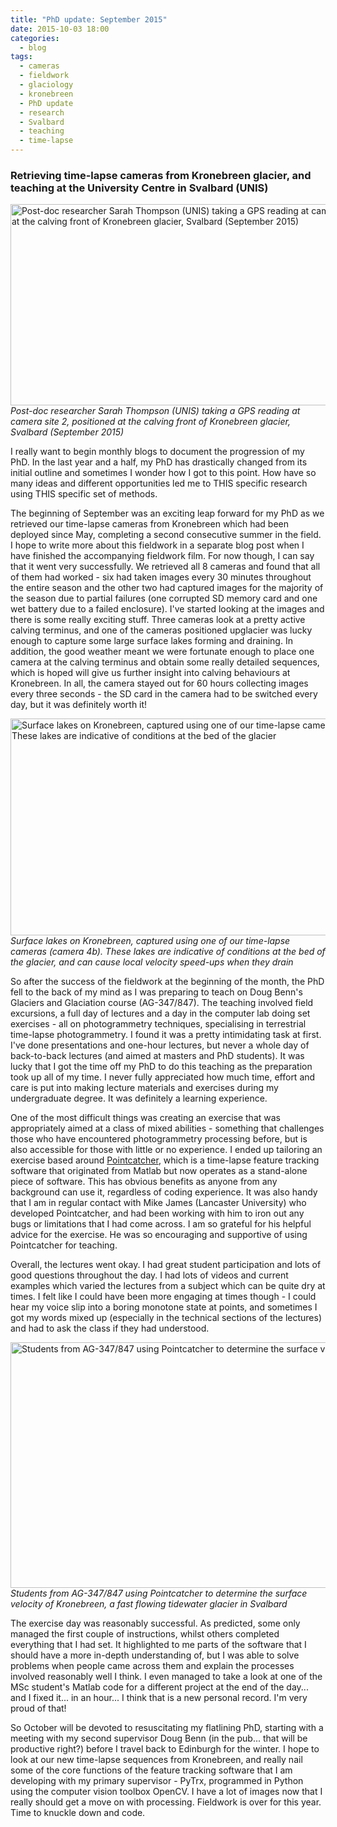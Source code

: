 ```yaml
---
title: "PhD update: September 2015"
date: 2015-10-03 18:00
categories:
  - blog
tags: 
  - cameras
  - fieldwork
  - glaciology
  - kronebreen
  - PhD update
  - research
  - Svalbard
  - teaching
  - time-lapse
---
```

<h3>Retrieving time-lapse cameras from Kronebreen glacier, and teaching at the University Centre in Svalbard (UNIS)</h3>

<img class="size-large wp-image-742" src="https://pennyhow.files.wordpress.com/2015/10/dsc00014-e1443894459902.jpg?w=660" alt="Post-doc researcher Sarah Thompson (UNIS) taking a GPS reading at camera site 2, positioned at the calving front of Kronebreen glacier, Svalbard (September 2015)" width="660" height="322" align="aligncenter" /> *Post-doc researcher Sarah Thompson (UNIS) taking a GPS reading at camera site 2, positioned at the calving front of Kronebreen glacier, Svalbard (September 2015)*

I really want to begin monthly blogs to document the progression of my PhD. In the last year and a half, my PhD has drastically changed from its initial outline and sometimes I wonder how I got to this point. How have so many ideas and different opportunities led me to THIS specific research using THIS specific set of methods.

The beginning of September was an exciting leap forward for my PhD as we retrieved our time-lapse cameras from Kronebreen which had been deployed since May, completing a second consecutive summer in the field. I hope to write more about this fieldwork in a separate blog post when I have finished the accompanying fieldwork film. For now though, I can say that it went very successfully. We retrieved all 8 cameras and found that all of them had worked - six had taken images every 30 minutes throughout the entire season and the other two had captured images for the majority of the season due to partial failures (one corrupted SD memory card and one wet battery due to a failed enclosure). I've started looking at the images and there is some really exciting stuff. Three cameras look at a pretty active calving terminus, and one of the cameras positioned upglacier was lucky enough to capture some large surface lakes forming and draining. In addition, the good weather meant we were fortunate enough to place one camera at the calving terminus and obtain some really detailed sequences, which is hoped will give us further insight into calving behaviours at Kronebreen. In all, the camera stayed out for 60 hours collecting images every three seconds - the SD card in the camera had to be switched every day, but it was definitely worth it!

<img class="size-large wp-image-756" src="https://pennyhow.files.wordpress.com/2015/10/0064-e1443897885376.jpg?w=660" alt="Surface lakes on Kronebreen, captured using one of our time-lapse cameras (camera 4b). These lakes are indicative of conditions at the bed of the glacier" width="660" height="347" align="aligncenter" /> *Surface lakes on Kronebreen, captured using one of our time-lapse cameras (camera 4b). These lakes are indicative of conditions at the bed of the glacier, and can cause local velocity speed-ups when they drain*

So after the success of the fieldwork at the beginning of the month, the PhD fell to the back of my mind as I was preparing to teach on Doug Benn's Glaciers and Glaciation course (AG-347/847). The teaching involved field excursions, a full day of lectures and a day in the computer lab doing set exercises - all on photogrammetry techniques, specialising in terrestrial time-lapse photogrammetry. I found it was a pretty intimidating task at first. I've done presentations and one-hour lectures, but never a whole day of back-to-back lectures (and aimed at masters and PhD students). It was lucky that I got the time off my PhD to do this teaching as the preparation took up all of my time. I never fully appreciated how much time, effort and care is put into making lecture materials and exercises during my undergraduate degree. It was definitely a learning experience.

One of the most difficult things was creating an exercise that was appropriately aimed at a class of mixed abilities - something that challenges those who have encountered photogrammetry processing before, but is also accessible for those with little or no experience. I ended up tailoring an exercise based around <a href="http://www.lancaster.ac.uk/staff/jamesm/software/pointcatcher.htm" target="blank">Pointcatcher</a>, which is a time-lapse feature tracking software that originated from Matlab but now operates as a stand-alone piece of software. This has obvious benefits as anyone from any background can use it, regardless of coding experience. It was also handy that I am in regular contact with Mike James (Lancaster University) who developed Pointcatcher, and had been working with him to iron out any bugs or limitations that I had come across. I am so grateful for his helpful advice for the exercise. He was so encouraging and supportive of using Pointcatcher for teaching.

Overall, the lectures went okay. I had great student participation and lots of good questions throughout the day. I had lots of videos and current examples which varied the lectures from a subject which can be quite dry at times. I felt like I could have been more engaging at times though - I could hear my voice slip into a boring monotone state at points, and sometimes I got my words mixed up (especially in the technical sections of the lectures) and had to ask the class if they had understood.

<img class="size-large wp-image-745" src="https://pennyhow.files.wordpress.com/2015/10/img_0946-e1443895125849.jpg?w=660" alt="Students from AG-347/847 using Pointcatcher to determine the surface velocity of Kronebreen" width="660" height="393" align="aligncenter" /> *Students from AG-347/847 using Pointcatcher to determine the surface velocity of Kronebreen, a fast flowing tidewater glacier in Svalbard*

The exercise day was reasonably successful. As predicted, some only managed the first couple of instructions, whilst others completed everything that I had set. It highlighted to me parts of the software that I should have a more in-depth understanding of, but I was able to solve problems when people came across them and explain the processes involved reasonably well I think. I even managed to take a look at one of the MSc student's Matlab code for a different project at the end of the day... and I fixed it... in an hour... I think that is a new personal record. I'm very proud of that!

So October will be devoted to resuscitating my flatlining PhD, starting with a meeting with my second supervisor Doug Benn (in the pub... that will be productive right?) before I travel back to Edinburgh for the winter. I hope to look at our new time-lapse sequences from Kronebreen, and really nail some of the core functions of the feature tracking software that I am developing with my primary supervisor - PyTrx, programmed in Python using the computer vision toolbox OpenCV. I have a lot of images now that I really should get a move on with processing. Fieldwork is over for this year. Time to knuckle down and code.

